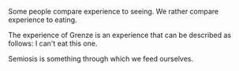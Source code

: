 Some people compare experience to seeing. We rather compare experience to eating.

The experience of Grenze is an experience that can be described as follows: I can't eat this one.

Semiosis is something through which we feed ourselves.
